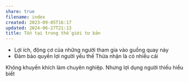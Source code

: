```yaml
---
share: true
filename: index
created: 2023-09-05T16:17
updated: 2024-06-27T21:13
title: Tồn tại trong thế giới tư bản
---
```

- Lợi ích, động cơ của những người tham gia vào guồng quay này
- Đảm bảo quyền lợi người yếu thế
Thừa nhận là có nhiều cái 

Không khuyến khích làm chuyên nghiệp. Nhưng 
lợi dụng người thiếu hiểu biết